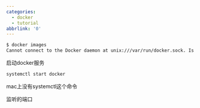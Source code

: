 ```yaml
---
categories:
  - docker
  - tutorial
abbrlink: '0'
---
```



```sh
$ docker images
Cannot connect to the Docker daemon at unix:///var/run/docker.sock. Is the docker daemon running
```


启动docker服务

```sh
systemctl start docker
```

mac上没有systemctl这个命令

监听的端口
